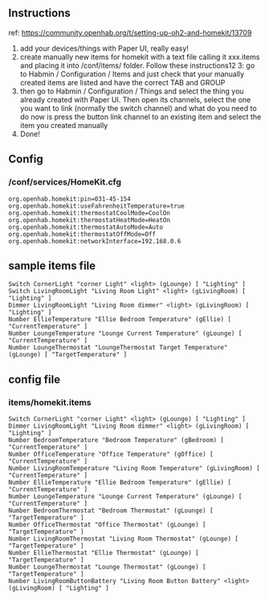 ## Instructions
ref: https://community.openhab.org/t/setting-up-oh2-and-homekit/13709

1. add your devices/things with Paper UI, really easy!
2. create manually new items for homekit with a text file calling it xxx.items and placing it into /conf/items/ folder. Follow these instructions12
3: go to Habmin / Configuration / Items and just check that your manually created items are listed and have the correct TAB and GROUP
3. then go to Habmin / Configuration / Things and select the thing you already created with Paper UI. Then open its channels, select the one you want to link (normally the switch channel) and what do you need to do now is press the button link channel to an existing item and select the item you created manually
4. Done!

## Config
### /conf/services/HomeKit.cfg
```org.openhab.homekit:port=9124
org.openhab.homekit:pin=031-45-154
org.openhab.homekit:useFahrenheitTemperature=true
org.openhab.homekit:thermostatCoolMode=CoolOn
org.openhab.homekit:thermostatHeatMode=HeatOn
org.openhab.homekit:thermostatAutoMode=Auto
org.openhab.homekit:thermostatOffMode=Off
org.openhab.homekit:networkInterface=192.168.0.6
```

## sample items file
```
Switch CornerLight "corner Light" <light> (gLounge) [ "Lighting" ]
Switch LivingRoomLight "Living Room Light" <light> (gLivingRoom) [ "Lighting" ]
Dimmer LivingRoomLight "Living Room dimmer" <light> (gLivingRoom) [ "Lighting" ]
Number EllieTemperature "Ellie Bedroom Temperature" (gEllie) [ "CurrentTemperature" ]
Number LoungeTemperature "Lounge Current Temperature" (gLounge) [ "CurrentTemperature" ]
Number LoungeThermostat "LoungeThermostat Target Temperature" (gLounge) [ "TargetTemperature" ]
```

## config file
### items/homekit.items
```
Switch CornerLight "corner Light" <light> (gLounge) [ "Lighting" ]
Dimmer LivingRoomLight "Living Room dimmer" <light> (gLivingRoom) [ "Lighting" ]
Number BedroomTemperature "Bedroom Temperature" (gBedroom) [ "CurrentTemperature" ]
Number OfficeTemperature "Office Temperature" (gOffice) [ "CurrentTemperature" ]
Number LivingRoomTemperature "Living Room Temperature" (gLivingRoom) [ "CurrentTemperature" ]
Number EllieTemperature "Ellie Bedroom Temperature" (gEllie) [ "CurrentTemperature" ]
Number LoungeTemperature "Lounge Current Temperature" (gLounge) [ "CurrentTemperature" ]
Number BedroomThermostat "Bedroom Thermostat" (gLounge) [ "TargetTemperature" ]
Number OfficeThermostat "Office Thermostat" (gLounge) [ "TargetTemperature" ]
Number LivingRoomThermostat "Living Room Thermostat" (gLounge) [ "TargetTemperature" ]
Number EllieThermostat "Ellie Thermostat" (gLounge) [ "TargetTemperature" ]
Number LoungeThermostat "Lounge Thermostat" (gLounge) [ "TargetTemperature" ]
Number LivingRoomButtonBattery "Living Room Button Battery" <light> (gLivingRoom) [ "Lighting" ]
```
